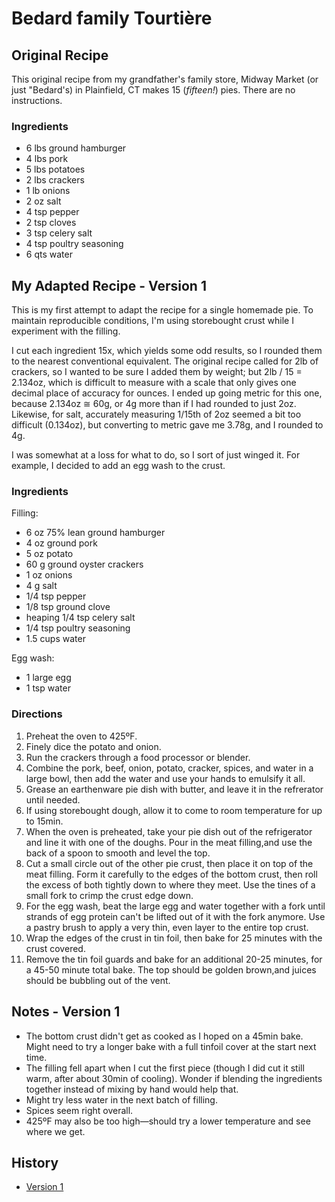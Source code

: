# Bedard family Tourtière

## Original Recipe
This original recipe from my grandfather's family store, Midway Market (or just "Bedard's) in Plainfield, CT makes 15 (*fifteen!*) pies. There are no instructions.

### Ingredients
* 6 lbs ground hamburger
* 4 lbs pork
* 5 lbs potatoes
* 2 lbs crackers
* 1 lb onions
* 2 oz salt
* 4 tsp pepper
* 2 tsp cloves
* 3 tsp celery salt
* 4 tsp poultry seasoning
* 6 qts water

## My Adapted Recipe - Version 1
This is my first attempt to adapt the recipe for a single homemade pie. To maintain reproducible conditions, I'm using storebought crust while I experiment with the filling.

I cut each ingredient 15x, which yields some odd results, so I rounded them to the nearest conventional equivalent. The original recipe called for 2lb of crackers, so I wanted to be sure I added them by weight; but 2lb / 15 = 2.134oz, which is difficult to measure with a scale that only gives one decimal place of accuracy for ounces. I ended up going metric for this one, because 2.134oz ≅ 60g, or 4g more than if I had rounded to just 2oz. Likewise, for salt, accurately measuring 1/15th of 2oz seemed a bit too difficult (0.134oz), but converting to metric gave me 3.78g, and I rounded to 4g.

I was somewhat at a loss for what to do, so I sort of just winged it. For example, I decided to add an egg wash to the crust.

### Ingredients
Filling:
* 6 oz 75% lean ground hamburger
* 4 oz ground pork
* 5 oz potato
* 60 g ground oyster crackers
* 1 oz onions
* 4 g salt
* 1/4 tsp pepper
* 1/8 tsp ground clove
* heaping 1/4 tsp celery salt
* 1/4 tsp poultry seasoning
* 1.5 cups water

Egg wash:
* 1 large egg
* 1 tsp water

### Directions
1. Preheat the oven to 425ºF.  
2. Finely dice the potato and onion.  
3. Run the crackers through a food processor or blender.  
4. Combine the pork, beef, onion, potato, cracker, spices, and water in a large bowl, then add the water and use your hands to emulsify it all.
5. Grease an earthenware pie dish with butter, and leave it in the refrerator until needed.
6. If using storebought dough, allow it to come to room temperature for up to 15min.
7. When the oven is preheated, take your pie dish out of the refrigerator and line it with one of the doughs. Pour in the meat filling,and use the back of a spoon to smooth and level the top.
8. Cut a small circle out of the other pie crust, then place it on top of the meat filling. Form it carefully to the edges of the bottom crust, then roll the excess of both tightly down to where they meet. Use the tines of a small fork to crimp the crust edge down.
9. For the egg wash, beat the large egg and water together with a fork until strands of egg protein can't be lifted out of it with the fork anymore. Use a pastry brush to apply a very thin, even layer to the entire top crust. 
10. Wrap the edges of the crust in tin foil, then bake for 25 minutes with the crust covered.
11. Remove the tin foil guards and bake for an additional 20-25 minutes, for a 45-50 minute total bake. The top should be golden brown,and juices should be bubbling out of the vent.

## Notes - Version 1
* The bottom crust didn't get as cooked as I hoped on a 45min bake. Might need to try a longer bake with a full tinfoil cover at the start next time.
* The filling fell apart when I cut the first piece (though I did cut it still warm, after about 30min of cooling). Wonder if blending the ingredients together instead of mixing by hand would help that.
* Might try less water in the next batch of filling.
* Spices seem right overall.
* 425ºF may also be too high—should try a lower temperature and see where we get.

## History
* [Version 1](/blob/4a4cc439c20ed4a4db301e5db75cb8a54ff4da03/food/mains/bedard-tourtiere.md)
